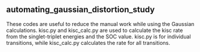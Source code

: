## automating_gaussian_distortion_study

These codes are useful to reduce the manual work while using the Gaussian calculations. 
kisc.py and kisc_calc.py are used to calculate the kisc rate from the singlet-triplet energies and the SOC value. 
kisc.py is for individual transitions, while kisc_calc.py calculates the rate for all transitions.


